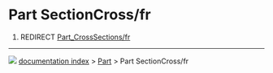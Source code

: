 # Part SectionCross/fr
1.  REDIRECT [Part\_CrossSections/fr](Part_CrossSections/fr.md)



---
![](images/Right_arrow.png) [documentation index](../README.md) > [Part](Part_Workbench.md) > Part SectionCross/fr
